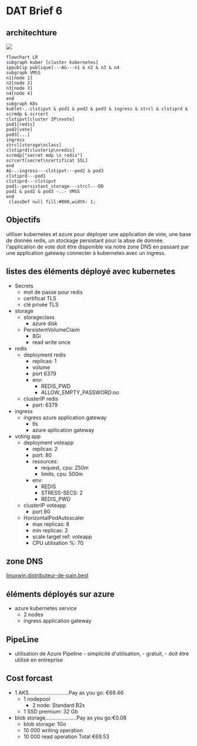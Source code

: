 # DAT Brief 6
## architechture

![](https://i.imgur.com/4NdFZsi.png)

```mermaid
flowchart LR
subgraph kuber [cluster kubernetes]
ippub[ip publique]---AG---n1 & n2 & n3 & n4
subgraph VMSS
n1[node 1]
n2[node 2]
n3[node 3]
n4[node 4]
end
subgraph K8s
kublet-.-clstipvt & pod1 & pod2 & pod3 & ingress & strcl & clstiprd & scrmdp & scrcert
clstipvt[cluster IP\nvote]
pod1[redis]
pod2[vote]
pod3[...]
ingress
strcl[storage\nclass]
clstiprd[clusterip\nredis]
scrmdp["secret mdp \n redis"]
scrcert[secret\ncertificat SSL]
end
AG-.-ingress---clstipvt---pod2 & pod3
clstiprd---pod1
clstiprd---clstipvt
pod1--persistant_storage---strcl---DD
pod1 & pod2 & pod3 -..- VMSS
end
 classDef null fill:#000,width: 1;
```
## Objectifs
 utiliser kubernetes et azure pour déployer une application de vote, une base de donnée redis, un stockage persistant pour la abse de donnée. l'application de vote doit être disponible via notre zone DNS en passant par une application gateway connecter à kubernetes avec un ingress.
 
## listes des éléments déployé avec kubernetes

- Secrets
    - mot de passe pour redis
    - certificat TLS
    - clé privée TLS
- storage
    - storageclass
        - azure disk
    - PersistentVolumeClaim
        - 8Gi
        - read write once
- redis
    - deployment redis
        - replicas: 1
        - volume
        - port 6379
        - env:
            - REDIS_PWD
            - ALLOW_EMPTY_PASSWORD:no
    - clusterIP redis
        - port: 6379
- ingress
    - ingress azure application gateway
        - tls
        - azure apllication gateway
- voting app
    - deployment voteapp
        - replicas: 2
        - port: 80
        - resources:
            - request, cpu: 250m
            - limits, cpu: 500m
        - env:
            - REDIS
            - STRESS-SECS: 2
            - REDIS_PWD
    - clusterIP voteapp
        - port 80
    - HorizontalPodAutoscaler
        - max replicas: 8
        - min replicas: 2
        - scale target ref: voteapp
        - CPU utilisation %: 70
## zone DNS
[linuxwin.distributeur-de-pain.best](https://linuxwin.distributeur-de-pain.best/)

## éléments déployés sur azure

- azure kubernetes service
    - 2 nodes
    - ingress application gateway

## PipeLine
 - utilisation de Azure Pipeline
        - simplicité d'utilisation,
        - gratuit,
        - doit être utilisé en entreprise
 
 ## Cost forcast
  - 1 AKS...........................Pay as you go: €69.46
      - 1 nodepool
          - 2 node: Standard B2s
      - 1 SSD premium: 32 Gb
 - blob storage.....................Pay as you go:€0.08
     - blob storage: 1Go
     - 10 000 writing operation
     - 10 000 read operation
Total €69.53
    
